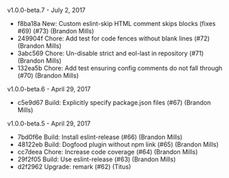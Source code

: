 v1.0.0-beta.7 - July 2, 2017

* f8ba18a New: Custom eslint-skip HTML comment skips blocks (fixes #69) (#73) (Brandon Mills)
* 249904f Chore: Add test for code fences without blank lines (#72) (Brandon Mills)
* 3abc569 Chore: Un-disable strict and eol-last in repository (#71) (Brandon Mills)
* 132ea5b Chore: Add test ensuring config comments do not fall through (#70) (Brandon Mills)

v1.0.0-beta.6 - April 29, 2017

* c5e9d67 Build: Explicitly specify package.json files (#67) (Brandon Mills)

v1.0.0-beta.5 - April 29, 2017

* 7bd0f6e Build: Install eslint-release (#66) (Brandon Mills)
* 48122eb Build: Dogfood plugin without npm link (#65) (Brandon Mills)
* cc7deea Chore: Increase code coverage (#64) (Brandon Mills)
* 29f2f05 Build: Use eslint-release (#63) (Brandon Mills)
* d2f2962 Upgrade: remark (#62) (Titus)

